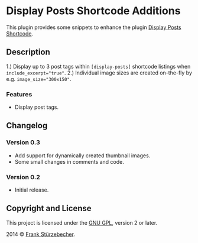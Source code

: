 # Display Posts Shortcode Additions

This plugin provides some snippets to enhance the plugin [Display Posts Shortcode](http://wordpress.org/plugins/display-posts-shortcode/).

## Description

1.) Display up to 3 post tags within `[display-posts]` shortcode listings when `include_excerpt="true"`. 2.) Individual image sizes are created on-the-fly by e.g. `image_size="300x150"`.

### Features

* Display post tags.

## Changelog

### Version 0.3

* Add support for dynamically created thumbnail images.
* Some small changes in comments and code.

### Version 0.2

* Initial release.

## Copyright and License

This project is licensed under the [GNU GPL](http://www.gnu.org/licenses/old-licenses/gpl-2.0.html), version 2 or later.

2014 © [Frank Stürzebecher](http://www.netzklad.de/).
